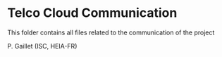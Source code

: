 # Telco Cloud Communication

This folder contains all files related to the communication of the project

 P. Gaillet (ISC, HEIA-FR)